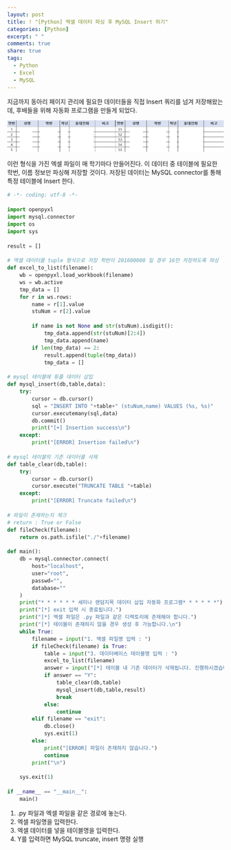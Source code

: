 ```yaml
---
layout: post
title: ! "[Python] 엑셀 데이터 파싱 후 MySQL Insert 하기"
categories: [Python]
excerpt: " "
comments: true
share: true
tags:
  - Python
  - Excel
  - MySQL
---
```


지금까지 동아리 페이지 관리에 필요한 데이터들을 직접 Insert 쿼리를 넘겨 저장해왔는데,
후배들을 위해 자동화 프로그램을 만들게 되었다.

![](/assets/posts/python/excel_table.png)

이런 형식을 가진 엑셀 파일이 매 학기마다 만들어진다.
이 데이터 중 테이블에 필요한 학번, 이름 정보만 파싱해 저장할 것이다.
저장된 데이터는 MySQL connector를 통해 특정 테이블에 Insert 한다.

```py
# -*- coding: utf-8 -*-

import openpyxl
import mysql.connector
import os
import sys

result = []

# 엑셀 데이터를 tuple 형식으로 저장 학번이 201600000 일 경우 16만 저장하도록 파싱 
def excel_to_list(filename):
	wb = openpyxl.load_workbook(filename)
	ws = wb.active
	tmp_data = []
	for r in ws.rows:
		name = r[1].value
		stuNum = r[2].value

		if name is not None and str(stuNum).isdigit():
			tmp_data.append(str(stuNum)[2:4])
			tmp_data.append(name)
		if len(tmp_data) == 2:
			result.append(tuple(tmp_data))
			tmp_data = []

# mysql 테이블에 튜플 데이터 삽입
def mysql_insert(db,table,data):
	try:
		cursor = db.cursor()
		sql = "INSERT INTO "+table+" (stuNum,name) VALUES (%s, %s)"
		cursor.executemany(sql,data)
		db.commit()
		print("[+] Insertion success\n")
	except:
		print("[ERROR] Insertion failed\n")

# mysql 테이블의 기존 데이터를 삭제
def table_clear(db,table):
	try:
		cursor = db.cursor()
		cursor.execute("TRUNCATE TABLE "+table)
	except:
		print("[ERROR] Truncate failed\n")

# 파일이 존재하는지 체크
# return : True or False
def fileCheck(filename):
	return os.path.isfile("./"+filename)

def main():
	db = mysql.connector.connect(
		host="localhost",
		user="root",
		passwd="",
		database=""
	)
	print("* * * * * * 세미나 랜덤지목 데이터 삽입 자동화 프로그램* * * * * *")
	print("[*] exit 입력 시 종료됩니다.")
	print("[*] 엑셀 파일은 .py 파일과 같은 디렉토리에 존재해야 합니다.")
	print("[*] 테이블이 존재하지 않을 경우 생성 후 가능합니다.\n")
	while True:
		filename = input("1. 엑셀 파일명 입력 : ")
		if fileCheck(filename) is True:
			table = input("3. 데이터베이스 테이블명 입력 : ")
			excel_to_list(filename)
			answer = input("[*] 테이블 내 기존 데이터가 삭제됩니다. 진행하시겠습니까? (Y,n) : ")
			if answer == "Y":
				table_clear(db,table)
				mysql_insert(db,table,result)
				break
			else:
				continue
		elif filename == "exit":
			db.close()
			sys.exit(1)
		else:
			print("[ERROR] 파일이 존재하지 않습니다.")
			continue
		print("\n")

	sys.exit(1)

if __name__ == "__main__":
    main()
```

1. .py 파일과 엑셀 파일을 같은 경로에 놓는다.
2. 엑셀 파일명을 입력한다.
3. 엑셀 데이터를 넣을 테이블명을 입력한다.
4. Y를 입력하면 MySQL truncate, insert 명령 실행


